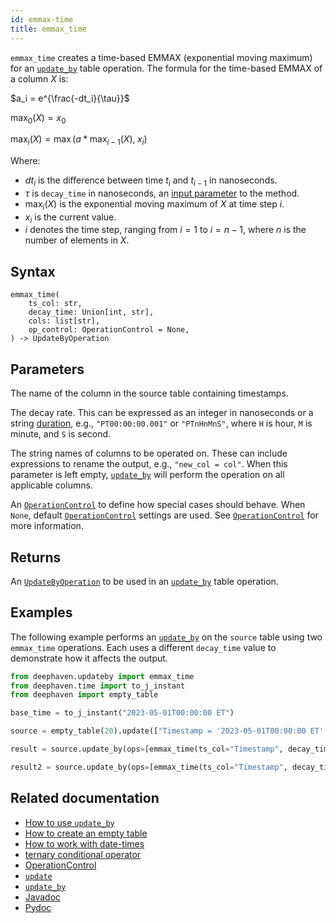 ```yaml
---
id: emmax-time
title: emmax_time
---
```


`emmax_time` creates a time-based EMMAX (exponential moving maximum) for an [`update_by`](./updateBy.md) table operation. The formula for the time-based EMMAX of a column $X$ is:

$a_i = e^{\frac{-dt_i}{\tau}}$

$\max_0(X) = x_0$

$\max_i(X) = \max(a*\max_{i-1}(X), \; x_i)$

Where:

- $dt_i$ is the difference between time $t_i$ and $t_{i-1}$ in nanoseconds.
- $\tau$ is `decay_time` in nanoseconds, an [input parameter](#parameters) to the method.
- $\max_i(X)$ is the exponential moving maximum of $X$ at time step $i$.
- $x_i$ is the current value.
- $i$ denotes the time step, ranging from $i=1$ to $i = n-1$, where $n$ is the number of elements in $X$.

## Syntax

```
emmax_time(
    ts_col: str,
    decay_time: Union[int, str],
    cols: list[str],
    op_control: OperationControl = None,
) -> UpdateByOperation
```

## Parameters

<ParamTable>
<Param name="ts_col" type="str">

The name of the column in the source table containing timestamps.

</Param>
<Param name="decay_time" type="Union[int, str]">

The decay rate. This can be expressed as an integer in nanoseconds or a string [duration](../../query-language/types/durations.md), e.g., `"PT00:00:00.001"` or `"PTnHnMnS"`, where `H` is hour, `M` is minute, and `S` is second.

</Param>
<Param name="cols" type="Union[str, list[str]]">

The string names of columns to be operated on. These can include expressions to rename the output, e.g., `"new_col = col"`. When this parameter is left empty, [`update_by`](./updateBy.md) will perform the operation on all applicable columns.

</Param>
<Param name="op_control" type="OperationControl">

An [`OperationControl`](./OperationControl.md) to define how special cases should behave. When `None`, default [`OperationControl`](./OperationControl.md) settings are used. See [`OperationControl`](./OperationControl.md) for more information.

</Param>
</ParamTable>

## Returns

An [`UpdateByOperation`](./updateBy.md#parameters) to be used in an [`update_by`](./updateBy.md) table operation.

## Examples

The following example performs an [`update_by`](./updateBy.md) on the `source` table using two `emmax_time` operations. Each uses a different `decay_time` value to demonstrate how it affects the output.

```python order=result,result2,source
from deephaven.updateby import emmax_time
from deephaven.time import to_j_instant
from deephaven import empty_table

base_time = to_j_instant("2023-05-01T00:00:00 ET")

source = empty_table(20).update(["Timestamp = '2023-05-01T00:00:00 ET' + i * SECOND", "X = randomInt(0,25)"])

result = source.update_by(ops=[emmax_time(ts_col="Timestamp", decay_time="PT00:03:00", cols="EmMaxX = X")])

result2 = source.update_by(ops=[emmax_time(ts_col="Timestamp", decay_time="PT00:01:00", cols="EmMaxX = X")])
```

## Related documentation

- [How to use `update_by`](../../../how-to-guides/use-update-by.md)
- [How to create an empty table](../../../how-to-guides/empty-table.md)
- [How to work with date-times](../../../how-to-guides/work-with-date-time.md)
- [ternary conditional operator](../../query-language/control-flow/ternary-if.md)
- [OperationControl](./OperationControl.md)
- [`update`](../select/update.md)
- [`update_by`](./updateBy.md)
- [Javadoc](<https://deephaven.io/core/javadoc/io/deephaven/api/updateby/UpdateByOperation.html#EmMax(java.lang.String,long,java.lang.String...)>)
- [Pydoc](https://deephaven.io/core/pydoc/code/deephaven.updateby.html#deephaven.updateby.emmax_time)
